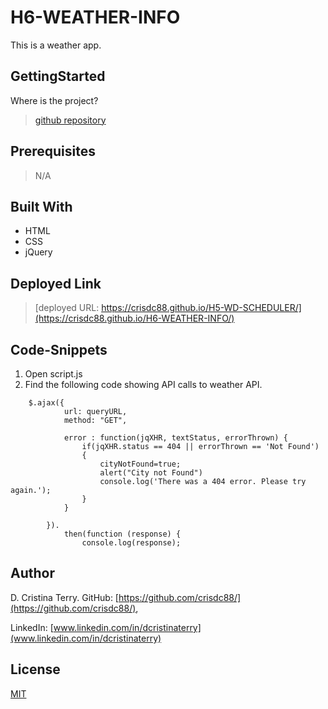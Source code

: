 # H6-WEATHER-INFO

This is a weather app.

## GettingStarted

Where is the project?

>[github repository](https://github.com/crisdc88/H6-WEATHER-INFO)

## Prerequisites

>N/A

## Built With

* HTML
* CSS
* jQuery

## Deployed Link

>[deployed URL: https://crisdc88.github.io/H5-WD-SCHEDULER/](https://crisdc88.github.io/H6-WEATHER-INFO/)

## Code-Snippets

1. Open script.js
2. Find the following code showing API calls to weather API.

```
    $.ajax({
            url: queryURL,
            method: "GET",

            error : function(jqXHR, textStatus, errorThrown) { 
                if(jqXHR.status == 404 || errorThrown == 'Not Found') 
                { 
                    cityNotFound=true;
                    alert("City not Found")
                    console.log('There was a 404 error. Please try again.'); 
                }
            }

        }).
            then(function (response) {
                console.log(response);

```

## Author

D. Cristina Terry.
GitHub: [https://github.com/crisdc88/](https://github.com/crisdc88/),

LinkedIn: [www.linkedin.com/in/dcristinaterry](www.linkedin.com/in/dcristinaterry)

## License

[MIT](https://choosealicense.com/licenses/mit/)


